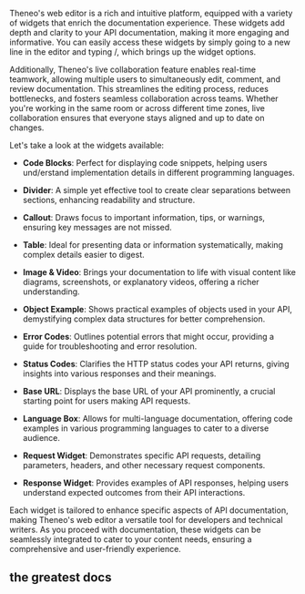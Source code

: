 Theneo's web editor is a rich and intuitive platform, equipped with a variety of widgets that enrich the documentation experience. These widgets add depth and clarity to your API documentation, making it more engaging and informative. You can easily access these widgets by simply going to a new line in the editor and typing /, which brings up the widget options.

Additionally, Theneo's live collaboration feature enables real-time teamwork, allowing multiple users to simultaneously edit, comment, and review documentation. This streamlines the editing process, reduces bottlenecks, and fosters seamless collaboration across teams. Whether you're working in the same room or across different time zones, live collaboration ensures that everyone stays aligned and up to date on changes.

Let's take a look at the widgets available:

*   **Code Blocks**: Perfect for displaying code snippets, helping users und/erstand implementation details in different programming languages.
    
*   **Divider**: A simple yet effective tool to create clear separations between sections, enhancing readability and structure.
    
*   **Callout**: Draws focus to important information, tips, or warnings, ensuring key messages are not missed.
    
*   **Table**: Ideal for presenting data or information systematically, making complex details easier to digest.
    
*   **Image & Video**: Brings your documentation to life with visual content like diagrams, screenshots, or explanatory videos, offering a richer understanding.
    
*   **Object Example**: Shows practical examples of objects used in your API, demystifying complex data structures for better comprehension.
    
*   **Error Codes**: Outlines potential errors that might occur, providing a guide for troubleshooting and error resolution.
    
*   **Status Codes**: Clarifies the HTTP status codes your API returns, giving insights into various responses and their meanings.
    
*   **Base URL**: Displays the base URL of your API prominently, a crucial starting point for users making API requests.
    
*   **Language Box**: Allows for multi-language documentation, offering code examples in various programming languages to cater to a diverse audience.
    
*   **Request Widget**: Demonstrates specific API requests, detailing parameters, headers, and other necessary request components.
    
*   **Response Widget**: Provides examples of API responses, helping users understand expected outcomes from their API interactions.
    

Each widget is tailored to enhance specific aspects of API documentation, making Theneo's web editor a versatile tool for developers and technical writers. As you proceed with documentation, these widgets can be seamlessly integrated to cater to your content needs, ensuring a comprehensive and user-friendly experience.

the greatest docs
-----------------